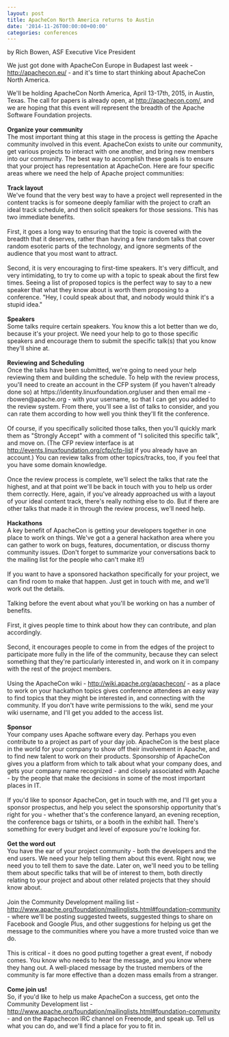 ```yaml
---
layout: post
title: ApacheCon North America returns to Austin
date: '2014-11-26T00:00:00+00:00'
categories: conferences
---
```

<p>by Rich Bowen, ASF Executive Vice President &nbsp;</p> 
  <div> 
    <p>We just got done with ApacheCon Europe in Budapest last week - <a href="http://apachecon.eu/">http://apachecon.eu/</a> - and it's time to start thinking about ApacheCon North America.</p> 
  </div> 
  <div>We'll be holding ApacheCon North America, April 13-17th, 2015, in Austin, Texas. The call for papers is already open, at <a href="http://apachecon.com/">http://apachecon.com/</a>, and we are hoping that this event will represent the breadth of the Apache Software Foundation projects.</div> 
  <div><br /></div> 
  <div><b>Organize your community</b></div> 
  <div>The most important thing at this stage in the process is getting the Apache community involved in this event. ApacheCon exists to unite our community, get various projects to interact with one another, and bring new members into our community. The best way to accomplish these goals is to ensure that your project has representation at ApacheCon. Here are four specific areas where we need the help of Apache project communities:</div> 
  <div><br /></div> 
  <div><b>Track layout</b></div> 
  <div>We've found that the very best way to have a project well represented in the content tracks is for someone deeply familiar with the project to craft an ideal track schedule, and then solicit speakers for those sessions. This has two immediate benefits.</div> 
  <div><br /></div> 
  <div>First, it goes a long way to ensuring that the topic is covered with the breadth that it deserves, rather than having a few random talks that cover random esoteric parts of the technology, and ignore segments of the audience that you most want to attract.</div> 
  <div><br /></div> 
  <div>Second, it is very encouraging to first-time speakers. It's very difficult, and very intimidating, to try to come up with a topic to speak about the first few times. Seeing a list of proposed topics is the perfect way to say to a new speaker that what they know about is worth them proposing to a conference. &quot;Hey, I could speak about that, and nobody would think it's a stupid idea.&quot;</div> 
  <div><br /></div> 
  <div><b>Speakers</b></div> 
  <div>Some talks require certain speakers. You know this a lot better than we do, because it's your project. We need your help to go to those specific speakers and encourage them to submit the specific talk(s) that you know they'll shine at.</div> 
  <div><br /></div> 
  <div><b>Reviewing and Scheduling</b></div> 
  <div>Once the talks have been submitted, we're going to need your help reviewing them and building the schedule. To help with the review process, you'll need to create an account in the CFP system (if you haven't already done so) at https://identity.linuxfoundation.org/user and then email me - rbowen@apache.org - with your username, so that I can get you added to the review system. From there, you'll see a list of talks to consider, and you can rate them according to how well you think they'll fit the conference.</div> 
  <div><br /></div> 
  <div>Of course, if you specifically solicited those talks, then you'll quickly mark them as &quot;Strongly Accept&quot; with a comment of &quot;I solicited this specific talk&quot;, and move on. (The CFP review interface is at <a href="http://events.linuxfoundation.org/cfp/cfp-list">http://events.linuxfoundation.org/cfp/cfp-list</a> if you already have an account.) You can review talks from other topics/tracks, too, if you feel that you have some domain knowledge.</div> 
  <div><br /></div> 
  <div>Once the review process is complete, we'll select the talks that rate the highest, and at that point we'll be back in touch with you to help us order them correctly. Here, again, if you've already approached us with a layout of your ideal content track, there's really nothing else to do. But if there are other talks that made it in through the review process, we'll need help.</div> 
  <div><br /></div> 
  <div><b>Hackathons</b></div> 
  <div>A key benefit of ApacheCon is getting your developers together in one place to work on things. We've got a a general hackathon area where you can gather to work on bugs, features, documentation, or discuss thorny community issues. (Don't forget to summarize your conversations back to the mailing list for the people who can't make it!)</div> 
  <div><br /></div> 
  <div>If you want to have a sponsored hackathon specifically for your project, we can find room to make that happen. Just get in touch with me, and we'll work out the details.</div> 
  <div><br /></div> 
  <div>Talking before the event about what you'll be working on has a number of benefits.</div> 
  <div><br /></div> 
  <div>First, it gives people time to think about how they can contribute, and plan accordingly.</div> 
  <div><br /></div> 
  <div>Second, it encourages people to come in from the edges of the project to participate more fully in the life of the community, because they can select something that they're particularly interested in, and work on it in company with the rest of the project members.</div> 
  <div><br /></div> 
  <div>Using the ApacheCon wiki - <a href="http://wiki.apache.org/apachecon/">http://wiki.apache.org/apachecon/</a> - as a place to work on your hackathon topics gives conference attendees an easy way to find topics that they might be interested in, and connecting with the community. If you don't have write permissions to the wiki, send me your wiki username, and I'll get you added to the access list.</div> 
  <div><br /></div> 
  <div><b>Sponsor</b></div> 
  <div>Your company uses Apache software every day. Perhaps you even contribute to a project as part of your day job. ApacheCon is the best place in the world for your company to show off their involvement in Apache, and to find new talent to work on their products. Sponsorship of ApacheCon gives you a platform from which to talk about what your company does, and gets your company name recognized - and closely associated with Apache - by the people that make the decisions in some of the most important places in IT.</div> 
  <div><br /></div> 
  <div>If you'd like to sponsor ApacheCon, get in touch with me, and I'll get you a sponsor prospectus, and help you select the sponsorship opportunity that's right for you - whether that's the conference lanyard, an evening reception, the conference bags or tshirts, or a booth in the exhibit hall. There's something for every budget and level of exposure you're looking for.</div> 
  <div><br /></div> 
  <div><b>Get the word out</b></div> 
  <div>You have the ear of your project community - both the developers and the end users. We need your help telling them about this event. Right now, we need you to tell them to save the date. Later on, we'll need you to be telling them about specific talks that will be of interest to them, both directly relating to your project and about other related projects that they should know about.</div> 
  <div><br /></div> 
  <div>Join the Community Development mailing list - <a href="http://www.apache.org/foundation/mailinglists.html#foundation-community">http://www.apache.org/foundation/mailinglists.html#foundation-community</a> - where we'll be posting suggested tweets, suggested things to share on Facebook and Google Plus, and other suggestions for helping us get the message to the communities where you have a more trusted voice than we do.</div> 
  <div><br /></div> 
  <div>This is critical - it does no good putting together a great event, if nobody comes. You know who needs to hear the message, and you know where they hang out. A well-placed message by the trusted members of the community is far more effective than a dozen mass emails from a stranger.</div> 
  <div><br /></div> 
  <div><b>Come join us!</b></div> 
  <div>So, if you'd like to help us make ApacheCon a success, get onto the Community Development list - <a href="http://www.apache.org/foundation/mailinglists.html#foundation-community">http://www.apache.org/foundation/mailinglists.html#foundation-community</a> - and on the #apachecon IRC channel on Freenode, and speak up. Tell us what you can do, and we'll find a place for you to fit in.</div>
